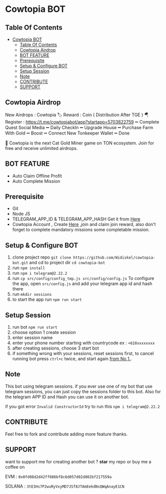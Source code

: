 # Cowtopia  BOT


## Table Of Contents
- [Cowtopia  BOT](#cowtopia--bot)
  - [Table Of Contents](#table-of-contents)
  - [Cowtopia Airdrop](#cowtopia-airdrop)
  - [BOT FEATURE](#bot-feature)
  - [Prerequisite](#prerequisite)
  - [Setup \& Configure BOT](#setup--configure-bot)
  - [Setup Session](#setup-session)
  - [Note](#note)
  - [CONTRIBUTE](#contribute)
  - [SUPPORT](#support)

## Cowtopia Airdrop
New Airdrops : Cowtopia
🏷 Reward : Coin ( Distribution After TGE )
🪂 Register : https://t.me/cowtopiabot/app?startapp=5703822759
➖️ Complete Quest Social Media
➖️ Daily CheckIn
➖️ Upgrade House
➖️ Purchase Farm With Gold
➖️ Boost 
➖️ Connect New Tonkeeper Wallet
➖️ Done

📖 Cowtopia is the next Cat Gold Miner game on TON ecosystem. Join for free and receive unlimited airdrops.

## BOT FEATURE

- Auto Claim Offline Profit
- Auto Complete Mission

## Prerequisite

- Git
- Node JS
- TELEGRAM_APP_ID & TELEGRAM_APP_HASH Get it from [Here](https://my.telegram.org/auth?to=apps)
- Cowtopia Account , Create [Here](https://t.me/cowtopiabot/app?startapp=5703822759) ,join and claim join reward, also don't forget to complete mandatory missions some completable mission.

## Setup & Configure BOT

1. clone project repo `git clone https://github.com/Widiskel/cowtopia-bot.git` and cd to project dir `cd cowtopia-bot`
2. run `npm install`
3. run `npm i telegram@2.22.2`
4. run `cp src/config/config_tmp.js src/config/config.js`
   To configure the app, open `src/config.js` and add your telegram app id and hash there
5. run `mkdir sessions`
6. to start the app run `npm run start`

## Setup Session

1. run bot `npm run start`
2. choose option 1 create session
3. enter session name
4. enter your phone number starting with countrycode ex : `+628xxxxxxxx`
5. after creating sessions, choose 3 start bot
6. if something wrong with your sessions, reset sessions first, to cancel running bot press `ctrl+c` twice, and start again [from No 1.](#setup-session).

## Note

This bot using telegram sessions. if you ever use one of my bot that use telegram sessions, you can just copy the sessions folder to this bot. Also for the telegram APP ID and Hash you can use it on another bot.

if you got error `Invalid ConstructorId` try to run this ```npm i telegram@2.22.2```

## CONTRIBUTE

Feel free to fork and contribute adding more feature thanks.

## SUPPORT

want to support me for creating another bot ?
**star** my repo or buy me a coffee on

EVM : `0x0fd08d2d42ff086bf8c6d057d02d802bf217559a`

SOLANA : `3tE3Hs7P2wuRyVxyMD7JSf8JTAmEekdNsQWqAnayE1CN`
